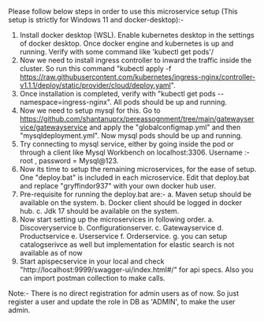 Please follow below steps in order to use this microservice setup (This setup is strictly for Windows 11 and docker-desktop):-

1. Install docker desktop (WSL). Enable kubernetes desktop in the settings of docker desktop. Once docker engine and kubernetes is up and running. Verify with some command like 'kubectl get pods'/
2. Now we need to install ingress controller to inward the traffic inside the cluster. So run this command "kubectl apply -f https://raw.githubusercontent.com/kubernetes/ingress-nginx/controller-v1.1.1/deploy/static/provider/cloud/deploy.yaml".
3. Once installation is completed, verify with "kubectl get pods --namespace=ingress-nginx". All pods should be up and running.
4. Now we need to setup mysql for this. Go to https://github.com/shantanuprx/pereassognment/tree/main/gatewayservice/gatewayservice and apply the "globalconfigmap.yml" and then "mysqldeployment.yml". Now mysql pods should be up and running. 
5. Try connecting to mysql service, either by going inside the pod or through a client like Mysql Workbench on localhost:3306. Username :- root , password = Mysql@123.
6. Now its time to setup the remaining microservices, for the ease of setup. One "deploy.bat" is included in each microservice. Edit that deploy.bat and replace "gryffindor937" with your own docker hub user.
7. Pre-requisite for running the deploy.bat are:-
   a. Maven setup should be available on the system.
   b. Docker client should be logged in docker hub.
   c. Jdk 17 should be available on the system.
8. Now start setting up the microservices in following order.
   a. Discoveryservice
   b. Configurationserver.
   c. Gatewayservice
   d. Productservice
   e. Userservice
   f. Orderservice.
   g. you can setup catalogserivce as well but implementation for elastic search is not available as of now
9. Start apispecservice in your local and check "http://localhost:9999/swagger-ui/index.html#/" for  api specs. Also you can import postman collection to make calls.

Note:- There is no direct registration for admin users as of now. So just register a user and update the role in DB as 'ADMIN', to make the user admin.

